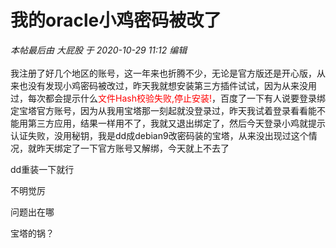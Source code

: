 # 我的oracle小鸡密码被改了


<i class="pstatus"> 本帖最后由 大屁股 于 2020-10-29 11:12 编辑 </i><br />
<br />
我注册了好几个地区的账号，这一年来也折腾不少，无论是官方版还是开心版，从来也没有发现小鸡密码被改过，昨天我就想安装第三方插件试试，因为从来没用过，每次都会提示什么<font color="Red">文件Hash校验失败,停止安装!</font>，百度了一下有人说要登录绑定宝塔官方账号，因为从我用宝塔那一刻起就没登录过，昨天我试着登录看看能不能用第三方应用，结果一样用不了，我就又退出绑定了，然后今天登录小鸡就提示认证失败，没用秘钥，我是dd成debian9改密码装的宝塔，从来没出现过这个情况，就昨天绑定了一下官方账号又解绑，今天就上不去了 

dd重装一下就行

不明觉厉

问题出在哪

宝塔的锅？
